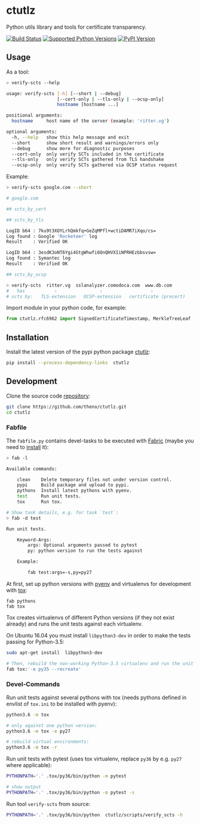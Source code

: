 # ctutlz

Python utils library and tools for certificate transparency.

[![Build Status](https://travis-ci.org/theno/ctutlz.svg?branch=master)](https://travis-ci.org/theno/ctutlz)
[![Supported Python Versions](https://img.shields.io/pypi/pyversions/ctutlz.svg)](https://pypi.python.org/pypi/ctutlz)
[![PyPI Version](https://img.shields.io/pypi/v/ctutlz.svg)](https://pypi.python.org/pypi/ctutlz)

## Usage

As a tool:

```bash
> verify-scts --help

usage: verify-scts [-h] [--short | --debug]
                   [--cert-only | --tls-only | --ocsp-only]
                   hostname [hostname ...]

positional arguments:
  hostname     host name of the server (example: 'ritter.vg')

optional arguments:
  -h, --help   show this help message and exit
  --short      show short result and warnings/errors only
  --debug      show more for diagnostic purposes
  --cert-only  only verify SCTs included in the certificate
  --tls-only   only verify SCTs gathered from TLS handshake
  --ocsp-only  only verify SCTs gathered via OCSP status request
```

Example:

```bash
> verify-scts google.com --short

# google.com

## scts_by_cert

## scts_by_tls

LogID b64 : 7ku9t3XOYLrhQmkfq+GeZqMPfl+wctiDAMR7iXqo/cs=
Log found : Google 'Rocketeer' log
Result    : Verified OK

LogID b64 : 3esdK3oNT6Ygi4GtgWhwfi6OnQHVXIiNPRHEzbbsvsw=
Log found : Symantec log
Result    : Verified OK

## scts_by_ocsp

```

```bash
> verify-scts  ritter.vg  sslanalyzer.comodoca.com  www.db.com
#   has           ⇧                ⇧                  ⇧
# scts by:   TLS-extension   OCSP-extension   certificate (precert)
```

Import module in your python code, for example:

```python
from ctutlz.rfc6962 import SignedCertificateTimestamp, MerkleTreeLeaf
```

## Installation

Install the latest version of the pypi python package
[ctutlz](https://pypi.python.org/pypi/ctutlz):

```bash
pip install --process-dependency-links  ctutlz
```

## Development

Clone the source code [repository](https://github.com/theno/ctutlz):

```bash
git clone https://github.com/theno/ctutlz.git
cd ctutlz
```

### Fabfile

The `fabfile.py` contains devel-tasks to be executed with
[Fabric](http://www.fabfile.org/) (maybe you need to
[install](http://www.fabfile.org/installing.html) it):

```bash
> fab -l

Available commands:

    clean    Delete temporary files not under version control.
    pypi     Build package and upload to pypi.
    pythons  Install latest pythons with pyenv.
    test     Run unit tests.
    tox      Run tox.

# Show task details, e.g. for task `test`:
> fab -d test

Run unit tests.

    Keyword-Args:
        args: Optional arguments passed to pytest
        py: python version to run the tests against

    Example:

        fab test:args=-s,py=py27
```

At first, set up python versions with [pyenv](https://github.com/pyenv/pyenv)
and virtualenvs for development with
[tox](https://tox.readthedocs.io/en/latest/):
```
fab pythons
fab tox
```
Tox creates virtualenvs of different Python versions (if they not exist
already) and runs the unit tests against each virtualenv.

On Ubuntu 16.04 you must install `libpython3-dev` in order to make the tests
passing for Python-3.5:

```bash
sudo apt-get install  libpython3-dev

# Then, rebuild the non-working Python-3.5 virtualenv and run the unit tests:
fab tox:'-e py35 --recreate'
```

### Devel-Commands

Run unit tests against several pythons with tox (needs pythons defined
in envlist of `tox.ini` to be installed with pyenv):

```bash
python3.6 -m tox

# only against one python version:
python3.6 -m tox -e py27

# rebuild virtual environments:
python3.6 -m tox -r
```

Run unit tests with pytest (uses tox virtualenv, replace `py36` by e.g.
`py27` where applicable):

```bash
PYTHONPATH='.' .tox/py36/bin/python -m pytest

# show output
PYTHONPATH='.' .tox/py36/bin/python -m pytest -s
```

Run tool `verify-scts` from source:

```bash
PYTHONPATH='.' .tox/py36/bin/python  ctutlz/scripts/verify_scts -h
```
